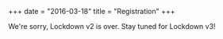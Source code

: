 +++
date = "2016-03-18"
title = "Registration"
+++

We're sorry, Lockdown v2 is over.  Stay tuned for Lockdown v3!